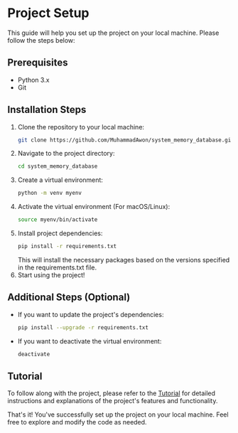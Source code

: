 # Project Setup

This guide will help you set up the project on your local machine. Please follow the steps below:


## Prerequisites

- Python 3.x
- Git


## Installation Steps

1. Clone the repository to your local machine:
    ```bash
    git clone https://github.com/MuhammadAwon/system_memory_database.git
    ```
2. Navigate to the project directory:
    ```bash
    cd system_memory_database
    ```
3. Create a virtual environment:
    ```bash
    python -m venv myenv
    ```
4. Activate the virtual environment (For macOS/Linux):
    ```bash
    source myenv/bin/activate
    ```
5. Install project dependencies:
    ```bash
    pip install -r requirements.txt
    ```
    This will install the necessary packages based on the versions specified in the requirements.txt file.
6. Start using the project!


## Additional Steps (Optional)

- If you want to update the project's dependencies:
    ```bash
    pip install --upgrade -r requirements.txt
    ```
- If you want to deactivate the virtual environment:
    ```bash
    deactivate
    ```


## Tutorial

To follow along with the project, please refer to the [Tutorial]() for detailed instructions and explanations of the project's features and functionality.

That's it! You've successfully set up the project on your local machine. Feel free to explore and modify the code as needed.